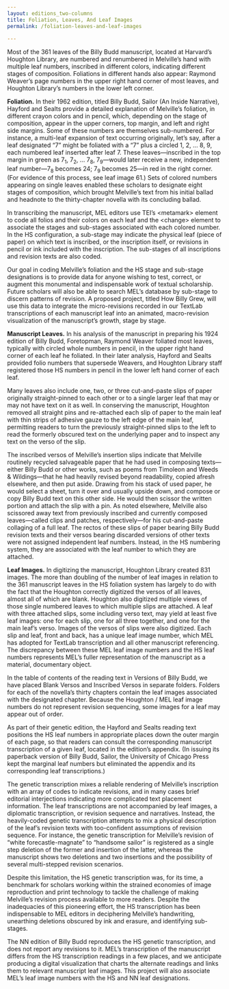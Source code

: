 ```yaml
---
layout: editions_two-columns
title: Foliation, Leaves, And Leaf Images
permalink: /foliation-leaves-and-leaf-images
 
---
```


Most of the 361 leaves of the Billy Budd manuscript, located at Harvard’s Houghton Library, are numbered and renumbered in Melville’s hand with multiple leaf numbers, inscribed in different colors, indicating different stages of composition. Foliations in different hands also appear: Raymond Weaver’s page numbers in the upper right hand corner of most leaves, and Houghton Library’s numbers in the lower left corner.

  

**Foliation.** In their 1962 edition, titled Billy Budd, Sailor (An Inside Narrative), Hayford and Sealts provide a detailed explanation of Melville’s foliation, in different crayon colors and in pencil, which, depending on the stage of composition, appear in the upper corners, top margin, and left and right side margins. Some of these numbers are themselves sub-numbered. For instance, a multi-leaf expansion of text occurring originally, let’s say, after a leaf designated “7” might be foliated with a “7” plus a circled 1, 2, … 8, 9, each numbered leaf inserted after leaf 7. These leaves—inscribed in the top margin in green as 7<sub>1</sub>, 7<sub>2</sub>, … 7<sub>8</sub>, 7<sub>9</sub>—would later receive a new, independent leaf number—7<sub>8</sub> becomes 24; 7<sub>9</sub> becomes 25—in red in the right corner. (For evidence of this process, see leaf image 61.) Sets of colored numbers appearing on single leaves enabled these scholars to designate eight stages of composition, which brought Melville’s text from his initial ballad and headnote to the thirty-chapter novella with its concluding ballad.

  

In transcribing the manuscript, MEL editors use TEI’s &#60;metamark&#62; element to code all folios and their colors on each leaf and the &#60;change&#62; element to associate the stages and sub-stages associated with each colored number. In the HS configuration, a sub-stage may indicate the physical leaf (piece of paper) on which text is inscribed, or the inscription itself, or revisions in pencil or ink included with the inscription. The sub-stages of all inscriptions and revision texts are also coded.

  

Our goal in coding Melville’s foliation and the HS stage and sub-stage designations is to provide data for anyone wishing to test, correct, or augment this monumental and indispensable work of textual scholarship. Future scholars will also be able to search MEL’s database by sub-stage to discern patterns of revision. A proposed project, titled How Billy Grew, will use this data to integrate the micro-revisions recorded in our TextLab transcriptions of each manuscript leaf into an animated, macro-revision visualization of the manuscript’s growth, stage by stage.

  

**Manuscript Leaves.** In his analysis of the manuscript in preparing his 1924 edition of Billy Budd, Foretopman, Raymond Weaver foliated most leaves, typically with circled whole numbers in pencil, in the upper right hand corner of each leaf he foliated. In their later analysis, Hayford and Sealts provided folio numbers that supersede Weavers, and Houghton Library staff registered those HS numbers in pencil in the lower left hand corner of each leaf.

  

Many leaves also include one, two, or three cut-and-paste slips of paper originally straight-pinned to each other or to a single larger leaf that may or may not have text on it as well. In conserving the manuscript, Houghton removed all straight pins and re-attached each slip of paper to the main leaf with thin strips of adhesive gauze to the left edge of the main leaf, permitting readers to turn the previously straight-pinned slips to the left to read the formerly obscured text on the underlying paper and to inspect any text on the verso of the slip.

  

The inscribed versos of Melville’s insertion slips indicate that Melville routinely recycled salvageable paper that he had used in composing texts—either Billy Budd or other works, such as poems from Timoleon and Weeds & Wildings—that he had heavily revised beyond readability, copied afresh elsewhere, and then put aside. Drawing from his stack of used paper, he would select a sheet, turn it over and usually upside down, and compose or copy Billy Budd text on this other side. He would then scissor the written portion and attach the slip with a pin. As noted elsewhere, Melville also scissored away text from previously inscribed and currently composed leaves—called clips and patches, respectively—for his cut-and-paste collaging of a full leaf. The rectos of these slips of paper bearing Billy Budd revision texts and their versos bearing discarded versions of other texts were not assigned independent leaf numbers. Instead, in the HS numbering system, they are associated with the leaf number to which they are attached.

  

**Leaf Images.** In digitizing the manuscript, Houghton Library created 831 images. The more than doubling of the number of leaf images in relation to the 361 manuscript leaves in the HS foliation system has largely to do with the fact that the Houghton correctly digitized the versos of all leaves, almost all of which are blank. Houghton also digitized multiple views of those single numbered leaves to which multiple slips are attached. A leaf with three attached slips, some including verso text, may yield at least five leaf images: one for each slip, one for all three together, and one for the main leaf’s verso. Images of the versos of slips were also digitized. Each slip and leaf, front and back, has a unique leaf image number, which MEL has adopted for TextLab transcription and all other manuscript referencing. The discrepancy between these MEL leaf image numbers and the HS leaf numbers represents MEL’s fuller representation of the manuscript as a material, documentary object.

  

In the table of contents of the reading text in Versions of Billy Budd, we have placed Blank Versos and Inscribed Versos in separate folders. Folders for each of the novella’s thirty chapters contain the leaf images associated with the designated chapter. Because the Houghton / MEL leaf image numbers do not represent revision sequencing, some images for a leaf may appear out of order.

  

As part of their genetic edition, the Hayford and Sealts reading text positions the HS leaf numbers in appropriate places down the outer margin of each page, so that readers can consult the corresponding manuscript transcription of a given leaf, located in the edition’s appendix. (In issuing its paperback version of Billy Budd, Sailor, the University of Chicago Press kept the marginal leaf numbers but eliminated the appendix and its corresponding leaf transcriptions.)

  

The genetic transcription mixes a reliable rendering of Melville’s inscription with an array of codes to indicate revisions, and in many cases brief editorial interjections indicating more complicated text placement information. The leaf transcriptions are not accompanied by leaf images, a diplomatic transcription, or revision sequence and narratives. Instead, the heavily-coded genetic transcription attempts to mix a physical description of the leaf’s revision texts with too-confident assumptions of revision sequence. For instance, the genetic transcription for Melville’s revision of “white forecastle-magnate” to “handsome sailor” is registered as a single step deletion of the former and insertion of the latter, whereas the manuscript shows two deletions and two insertions and the possibility of several multi-stepped revision scenarios.

  

Despite this limitation, the HS genetic transcription was, for its time, a benchmark for scholars working within the strained economies of image reproduction and print technology to tackle the challenge of making Melville’s revision process available to more readers. Despite the inadequacies of this pioneering effort, the HS transcription has been indispensable to MEL editors in deciphering Melville’s handwriting, unearthing deletions obscured by ink and erasure, and identifying sub-stages.

  

The NN edition of Billy Budd reproduces the HS genetic transcription, and does not report any revisions to it. MEL’s transcription of the manuscript differs from the HS transcription readings in a few places, and we anticipate producing a digital visualization that charts the alternate readings and links them to relevant manuscript leaf images. This project will also associate MEL’s leaf image numbers with the HS and NN leaf designations.